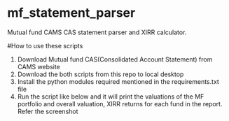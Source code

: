 # mf_statement_parser
Mutual fund CAMS CAS statement parser and XIRR calculator. 

#How to use these scripts
1) Download Mutual fund CAS(Consolidated Account Statement) from CAMS website
2) Download the both scripts from this repo to local desktop
3) Install the python modules required mentioned in the requirements.txt file
4) Run the script like below and it will print the valuations of the MF portfolio and overall valuation, XIRR returns for each fund in the report. Refer the screenshot
